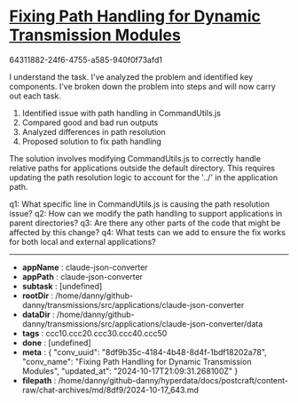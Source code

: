 # [Fixing Path Handling for Dynamic Transmission Modules](https://claude.ai/chat/8df9b35c-4184-4b48-8d4f-1bdf18202a78)

64311882-24f6-4755-a585-940f0f73afd1

 I understand the task. I've analyzed the problem and identified key components. I've broken down the problem into steps and will now carry out each task.

1. Identified issue with path handling in CommandUtils.js
2. Compared good and bad run outputs
3. Analyzed differences in path resolution
4. Proposed solution to fix path handling

The solution involves modifying CommandUtils.js to correctly handle relative paths for applications outside the default directory. This requires updating the path resolution logic to account for the '../' in the application path.

q1: What specific line in CommandUtils.js is causing the path resolution issue?
q2: How can we modify the path handling to support applications in parent directories?
q3: Are there any other parts of the code that might be affected by this change?
q4: What tests can we add to ensure the fix works for both local and external applications?

---

* **appName** : claude-json-converter
* **appPath** : claude-json-converter
* **subtask** : [undefined]
* **rootDir** : /home/danny/github-danny/transmissions/src/applications/claude-json-converter
* **dataDir** : /home/danny/github-danny/transmissions/src/applications/claude-json-converter/data
* **tags** : ccc10.ccc20.ccc30.ccc40.ccc50
* **done** : [undefined]
* **meta** : {
  "conv_uuid": "8df9b35c-4184-4b48-8d4f-1bdf18202a78",
  "conv_name": "Fixing Path Handling for Dynamic Transmission Modules",
  "updated_at": "2024-10-17T21:09:31.268100Z"
}
* **filepath** : /home/danny/github-danny/hyperdata/docs/postcraft/content-raw/chat-archives/md/8df9/2024-10-17_643.md
